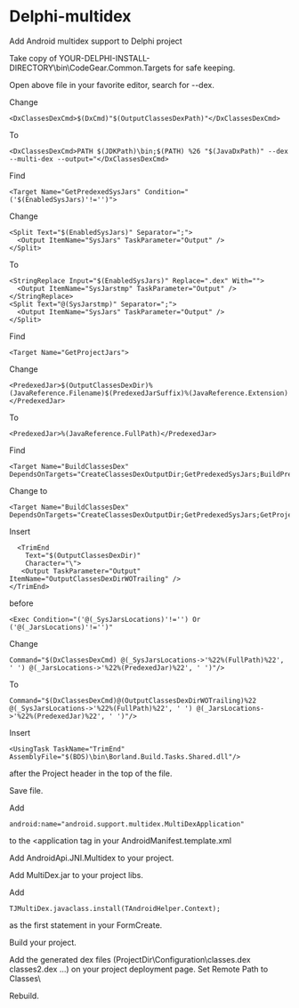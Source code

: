 # Delphi-multidex
Add Android multidex support to Delphi project

Take copy of YOUR-DELPHI-INSTALL-DIRECTORY\bin\CodeGear.Common.Targets for safe keeping.

Open above file in your favorite editor, search for --dex.

Change

    <DxClassesDexCmd>$(DxCmd)"$(OutputClassesDexPath)"</DxClassesDexCmd>

To

    <DxClassesDexCmd>PATH $(JDKPath)\bin;$(PATH) %26 "$(JavaDxPath)" --dex --multi-dex --output="</DxClassesDexCmd>

Find 

    <Target Name="GetPredexedSysJars" Condition="('$(EnabledSysJars)'!='')">

Change

    <Split Text="$(EnabledSysJars)" Separator=";">
      <Output ItemName="SysJars" TaskParameter="Output" />
    </Split>  

To

    <StringReplace Input="$(EnabledSysJars)" Replace=".dex" With="">
      <Output ItemName="SysJarstmp" TaskParameter="Output" />
    </StringReplace>
    <Split Text="@(SysJarstmp)" Separator=";">
      <Output ItemName="SysJars" TaskParameter="Output" />
    </Split>

Find 

    <Target Name="GetProjectJars">
  
Change

    <PredexedJar>$(OutputClassesDexDir)%(JavaReference.Filename)$(PredexedJarSuffix)%(JavaReference.Extension)</PredexedJar>

To

    <PredexedJar>%(JavaReference.FullPath)</PredexedJar>
  
Find 

    <Target Name="BuildClassesDex" DependsOnTargets="CreateClassesDexOutputDir;GetPredexedSysJars;BuildPredexedJar"

Change to

    <Target Name="BuildClassesDex" DependsOnTargets="CreateClassesDexOutputDir;GetPredexedSysJars;GetProjectJars"

Insert

      <TrimEnd
        Text="$(OutputClassesDexDir)"
        Character="\">
       <Output TaskParameter="Output" ItemName="OutputClassesDexDirWOTrailing" />
    </TrimEnd>

before 

    <Exec Condition="('@(_SysJarsLocations)'!='') Or ('@(_JarsLocations)'!='')"

Change

    Command="$(DxClassesDexCmd) @(_SysJarsLocations->'%22%(FullPath)%22', ' ') @(_JarsLocations->'%22%(PredexedJar)%22', ' ')"/>
    
To

    Command="$(DxClassesDexCmd)@(OutputClassesDexDirWOTrailing)%22 @(_SysJarsLocations->'%22%(FullPath)%22', ' ') @(_JarsLocations-    >'%22%(PredexedJar)%22', ' ')"/>

Insert 

    <UsingTask TaskName="TrimEnd" AssemblyFile="$(BDS)\bin\Borland.Build.Tasks.Shared.dll"/> 

after the Project header in the top of the file.

Save file.

Add 

    android:name="android.support.multidex.MultiDexApplication" 
    
to the <application tag in your AndroidManifest.template.xml

Add AndroidApi.JNI.Multidex to your project.

Add MultiDex.jar to your project libs.

Add 

    TJMultiDex.javaclass.install(TAndroidHelper.Context);
    
as the first statement in your FormCreate.

Build your project.

Add the generated dex files (ProjectDir\Configuration\classes.dex classes2.dex ...) on your project deployment page. Set Remote Path to Classes\

Rebuild.

